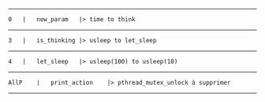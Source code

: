 -----------------------------------------------------------------------------------------
	0	|	new_param	|> time to think
-----------------------------------------------------------------------------------------
	3	|	is_thinking	|> usleep to let_sleep
-----------------------------------------------------------------------------------------
	4	|	let_sleep	|> usleep(100) to usleep(10)
-----------------------------------------------------------------------------------------
	AllP	|	print_action	|> pthread_mutex_unlock à supprimer
-----------------------------------------------------------------------------------------
